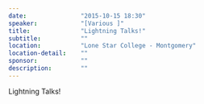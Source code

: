 ```yaml
---
date:               "2015-10-15 18:30"
speaker:            "[Various ]"
title:              "Lightning Talks!"
subtitle:           ""
location:           "Lone Star College - Montgomery"
location-detail:    ""
sponsor:            ""
description:        ""
---
```


Lightning Talks!